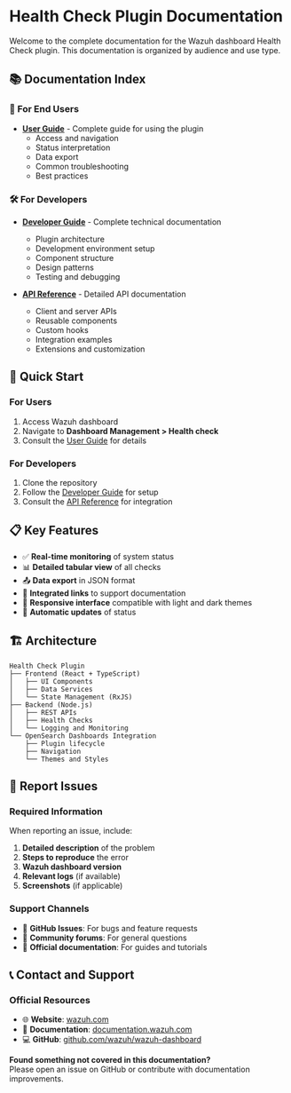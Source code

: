 # Health Check Plugin Documentation

Welcome to the complete documentation for the Wazuh dashboard Health Check plugin. This documentation is organized by audience and use type.

## 📚 Documentation Index

### 👥 For End Users

- **[User Guide](./USER_GUIDE.md)** - Complete guide for using the plugin
  - Access and navigation
  - Status interpretation
  - Data export
  - Common troubleshooting
  - Best practices

### 🛠️ For Developers

- **[Developer Guide](./DEVELOPER_GUIDE.md)** - Complete technical documentation

  - Plugin architecture
  - Development environment setup
  - Component structure
  - Design patterns
  - Testing and debugging

- **[API Reference](./API_REFERENCE.md)** - Detailed API documentation
  - Client and server APIs
  - Reusable components
  - Custom hooks
  - Integration examples
  - Extensions and customization

## 🚀 Quick Start

### For Users

1. Access Wazuh dashboard
2. Navigate to **Dashboard Management > Health check**
3. Consult the [User Guide](./USER_GUIDE.md) for details

### For Developers

1. Clone the repository
2. Follow the [Developer Guide](./DEVELOPER_GUIDE.md) for setup
3. Consult the [API Reference](./API_REFERENCE.md) for integration

## 📋 Key Features

- ✅ **Real-time monitoring** of system status
- 📊 **Detailed tabular view** of all checks
- 📤 **Data export** in JSON format
- 🔗 **Integrated links** to support documentation
- 🎨 **Responsive interface** compatible with light and dark themes
- 🔄 **Automatic updates** of status

## 🏗️ Architecture

```
Health Check Plugin
├── Frontend (React + TypeScript)
│   ├── UI Components
│   ├── Data Services
│   └── State Management (RxJS)
├── Backend (Node.js)
│   ├── REST APIs
│   ├── Health Checks
│   └── Logging and Monitoring
└── OpenSearch Dashboards Integration
    ├── Plugin lifecycle
    ├── Navigation
    └── Themes and Styles
```

## 🐛 Report Issues

### Required Information

When reporting an issue, include:

1. **Detailed description** of the problem
2. **Steps to reproduce** the error
3. **Wazuh dashboard version**
4. **Relevant logs** (if available)
5. **Screenshots** (if applicable)

### Support Channels

- 🐛 **GitHub Issues**: For bugs and feature requests
- 💬 **Community forums**: For general questions
- 📖 **Official documentation**: For guides and tutorials

## 📞 Contact and Support

### Official Resources

- 🌐 **Website**: [wazuh.com](https://wazuh.com)
- 📖 **Documentation**: [documentation.wazuh.com](https://documentation.wazuh.com)
- 💻 **GitHub**: [github.com/wazuh/wazuh-dashboard](https://github.com/wazuh/wazuh-dashboard)

**Found something not covered in this documentation?**  
Please open an issue on GitHub or contribute with documentation improvements.
